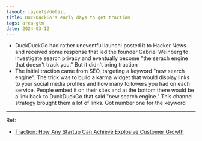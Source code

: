 ```yaml
---
layout: layouts/detail
title: DuckDuckGo's early days to get traction
tags: area-gtm
date: 2024-03-12
---
```

* DuckDuckGo had rather uneventful launch: posted it to Hacker News and received some response that led the founder Gabriel Weinberg to investigate search privacy and eventually become "the serach engine that doesn't track you." But it didn't bring traction
* The initial traction came from SEO, targeting a keyword "new search engine". The trick was to build a karma widget that would display links to your social media profiles and how many followers you had on each service. People embed it on their sites and at the bottom there would be a link back to DuckDuckGo that said "new search engine." This channel strategy brought them a lot of links. Got number one for the keyword

---

Ref:
- <a href="https://www.amazon.com/Traction-Startup-Achieve-Explosive-Customer/dp/1591848369">Traction: How Any Startup Can Achieve Explosive Customer Growth</a>